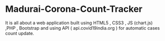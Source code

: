 # Madurai-Corona-Count-Tracker
It is all about a web application built using HTML5 , CSS3 , JS (chart.js) ,PHP , Bootstrap and using API ( api.covid19india.org ) for automatic cases count update.
